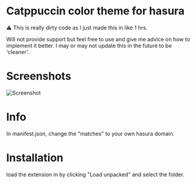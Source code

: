 # Catppuccin color theme for hasura
⚠️ This is really dirty code as I just made this in like 1 hrs.

Will not provide support but feel free to use and give me advice on how to implement it better.
I may or may not update this in the future to be 'cleaner'.

# Screenshots
![Screenshot](https://raw.githubusercontent.com/Di-KaZ/catppuccino-hasura/master/screen.png)

# Info
In manifest.json, change the "matches" to your own hasura domain.

# Installation
load the extension in  by clicking "Load unpacked" and select the folder.